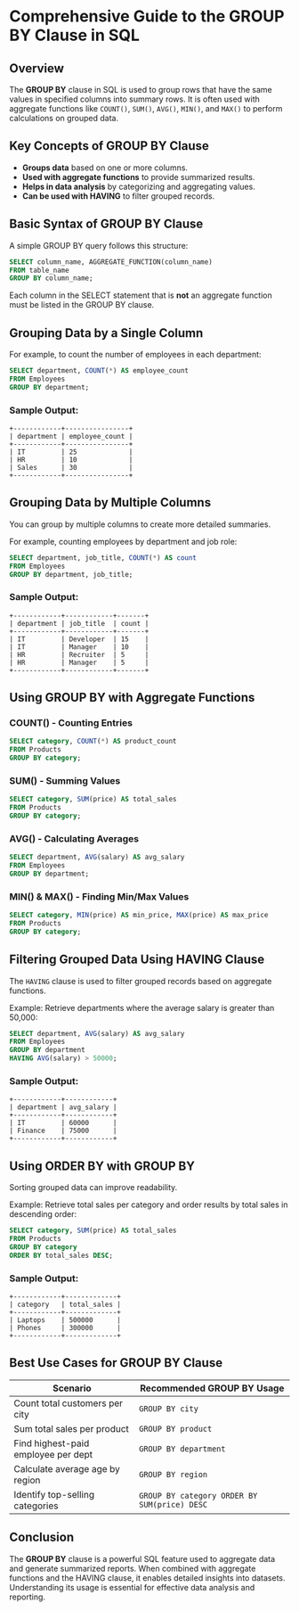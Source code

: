 # **Comprehensive Guide to the GROUP BY Clause in SQL**

## **Overview**

The **GROUP BY** clause in SQL is used to group rows that have the same values in specified columns into summary rows. It is often used with aggregate functions like `COUNT()`, `SUM()`, `AVG()`, `MIN()`, and `MAX()` to perform calculations on grouped data.

## **Key Concepts of GROUP BY Clause**

- **Groups data** based on one or more columns.
- **Used with aggregate functions** to provide summarized results.
- **Helps in data analysis** by categorizing and aggregating values.
- **Can be used with HAVING** to filter grouped records.

## **Basic Syntax of GROUP BY Clause**

A simple GROUP BY query follows this structure:

```sql
SELECT column_name, AGGREGATE_FUNCTION(column_name)
FROM table_name
GROUP BY column_name;
```

Each column in the SELECT statement that is **not** an aggregate function must be listed in the GROUP BY clause.

## **Grouping Data by a Single Column**

For example, to count the number of employees in each department:

```sql
SELECT department, COUNT(*) AS employee_count
FROM Employees
GROUP BY department;
```

### **Sample Output:**

```
+------------+----------------+
| department | employee_count |
+------------+----------------+
| IT         | 25             |
| HR         | 10             |
| Sales      | 30             |
+------------+----------------+
```

## **Grouping Data by Multiple Columns**

You can group by multiple columns to create more detailed summaries.

For example, counting employees by department and job role:

```sql
SELECT department, job_title, COUNT(*) AS count
FROM Employees
GROUP BY department, job_title;
```

### **Sample Output:**

```
+------------+------------+-------+
| department | job_title  | count |
+------------+------------+-------+
| IT         | Developer  | 15    |
| IT         | Manager    | 10    |
| HR         | Recruiter  | 5     |
| HR         | Manager    | 5     |
+------------+------------+-------+
```

## **Using GROUP BY with Aggregate Functions**

### **COUNT() - Counting Entries**

```sql
SELECT category, COUNT(*) AS product_count
FROM Products
GROUP BY category;
```

### **SUM() - Summing Values**

```sql
SELECT category, SUM(price) AS total_sales
FROM Products
GROUP BY category;
```

### **AVG() - Calculating Averages**

```sql
SELECT department, AVG(salary) AS avg_salary
FROM Employees
GROUP BY department;
```

### **MIN() & MAX() - Finding Min/Max Values**

```sql
SELECT category, MIN(price) AS min_price, MAX(price) AS max_price
FROM Products
GROUP BY category;
```

## **Filtering Grouped Data Using HAVING Clause**

The `HAVING` clause is used to filter grouped records based on aggregate functions.

Example: Retrieve departments where the average salary is greater than 50,000:

```sql
SELECT department, AVG(salary) AS avg_salary
FROM Employees
GROUP BY department
HAVING AVG(salary) > 50000;
```

### **Sample Output:**

```
+------------+------------+
| department | avg_salary |
+------------+------------+
| IT         | 60000      |
| Finance    | 75000      |
+------------+------------+
```

## **Using ORDER BY with GROUP BY**

Sorting grouped data can improve readability.

Example: Retrieve total sales per category and order results by total sales in descending order:

```sql
SELECT category, SUM(price) AS total_sales
FROM Products
GROUP BY category
ORDER BY total_sales DESC;
```

### **Sample Output:**

```
+------------+-------------+
| category   | total_sales |
+------------+-------------+
| Laptops    | 500000      |
| Phones     | 300000      |
+------------+-------------+
```

## **Best Use Cases for GROUP BY Clause**

| Scenario                          | Recommended GROUP BY Usage                    |
|------------------------------------|----------------------------------------------|
| Count total customers per city    | `GROUP BY city`                              |
| Sum total sales per product       | `GROUP BY product`                           |
| Find highest-paid employee per dept | `GROUP BY department`                      |
| Calculate average age by region   | `GROUP BY region`                            |
| Identify top-selling categories   | `GROUP BY category ORDER BY SUM(price) DESC` |

## **Conclusion**

The **GROUP BY** clause is a powerful SQL feature used to aggregate data and generate summarized reports. When combined with aggregate functions and the HAVING clause, it enables detailed insights into datasets. Understanding its usage is essential for effective data analysis and reporting.
